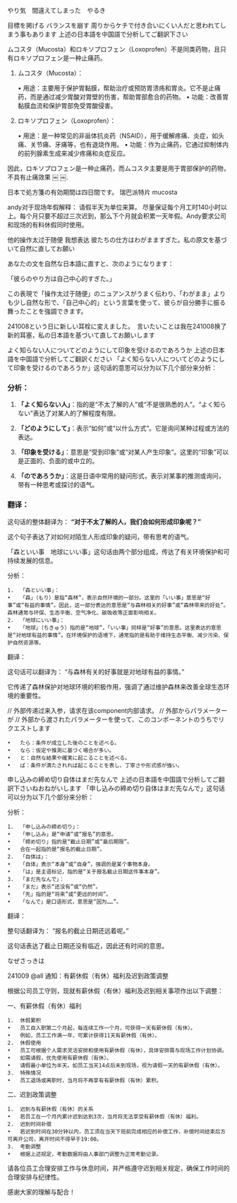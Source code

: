 やり気　間違えてしまった　やるき

目標を掲げる
バランスを崩す
周りからケチで付き合いにくい人だと思われてしまう事もあります
上述の日本語を中国語で分析してご翻訳下さい


ムコスタ（Mucosta）和ロキソプロフェン（Loxoprofen）不是同类药物，且只有ロキソプロフェン是一种止痛药。

1. ムコスタ（Mucosta）：

	•	用途：主要用于保护胃黏膜，帮助治疗或预防胃溃疡和胃炎。它不是止痛药，而是通过减少胃酸对胃壁的伤害，帮助胃部愈合的药物。
	•	功能：改善胃黏膜血流和保护胃部免受胃酸侵害。

2. ロキソプロフェン（Loxoprofen）：

	•	用途：是一种常见的非甾体抗炎药（NSAID），用于缓解疼痛、炎症，如头痛、关节痛、牙痛等，也有退烧作用。
	•	功能：作为止痛药，它通过抑制体内的前列腺素生成来减少疼痛和炎症反应。

因此，ロキソプロフェン是一种止痛药，而ムコスタ主要是用于胃部保护的药物，不具有止痛效果 ￼ ￼.

日本で処方箋の有効期間は四日間です。
瑞巴派特片 mucosta

andy对于现场年假解释：
请假半天为单位来算。 尽量保证每个月工时140小时以上。每个月只要不超过三次迟到，那么下个月就会积累一天年假。Andy要求公司和现场的有料休假同时使用。



他的操作太过于随便 我想表达 彼たちの仕方はわがまますぎた。私の原文を基づいて自然に直してお願い

あなたの文を自然な日本語に直すと、次のようになります：

「彼らのやり方は自己中心的すぎた。」

この表現で「操作太过于随便」のニュアンスがうまく伝わり、「わがまま」よりも少し自然な形で、「自己中心的」という言葉を使って、彼らが自分勝手に振る舞ったことを強調できます。

241008という日に新しい耳栓に変えました。　言いたいことは我在241008换了新的耳塞，私の日本語を基づいて直してお願いします


よく知らない人についてどのようにして印象を受けるのであろうか 上述の日本語を中国語で分析してご翻訳ください
「よく知らない人についてどのようにして印象を受けるのであろうか」这句话的意思可以分为以下几个部分来分析：

### 分析：
1. **「よく知らない人」**：指的是“不太了解的人”或“不是很熟悉的人”。“よく知らない”表达了对某人的了解程度有限。
   
2. **「どのようにして」**：表示“如何”或“以什么方式”。它是询问某种过程或方法的表达。

3. **「印象を受ける」**：意思是“受到印象”或“对某人产生印象”。这里的“印象”可以是正面的、负面的或中立的。

4. **「のであろうか」**：这是日语中常用的疑问形式，表示对某事的推测或询问，带有一种思考或探讨的语气。

### 翻译：
这句话的整体翻译为：
**“对于不太了解的人，我们会如何形成印象呢？”**

这个句子表达了对如何对陌生人形成印象的疑问，带有思考的语气。


「森といい事　地球にいい事」这句话由两个部分组成，传达了有关环境保护和可持续发展的信息。

分析：

	1.	「森といい事」：
	•	「森」（もり）是指“森林”，表示自然环境的一部分。这里的「いい事」意思是“好事”或“有益的事情”。因此，这一部分表达的意思是“与森林相关的好事”或“森林带来的好处”。森林通常与环保、生态平衡、空气净化、碳吸收等正面影响相关。
	2.	「地球にいい事」：
	•	「地球」（ちきゅう）指的是“地球”，「いい事」同样是“好事”的意思。这里表达的意思是“对地球有益的事情”。在环境保护的语境下，通常指的是有助于维持生态平衡、减少污染、保护自然资源等。

翻译：

这句话可以翻译为：
“与森林有关的好事就是对地球有益的事情。”

它传递了森林保护对地球环境的积极作用，强调了通过维护森林来改善全球生态环境的重要性。

  // 外部传递过来入参，请求在该component内部请求。
  // 外部からパラメーターが
  // 外部から渡されたパラメーターを使って、このコンポーネントのうちでリクエストします


  	•	たら：条件が成立した後のことを述べる。
	•	なら：仮定や推測に基づく場合が多い。
	•	と：自然な結果や確実に起こることを述べる。
	•	ば：条件が満たされれば起こることを表し、丁寧さや形式感が強い。
申し込みの締め切り自体はまだ先なんで
上述の日本語を中国語で分析してご翻訳下さいねおねがいします
「申し込みの締め切り自体はまだ先なんで」这句话可以分为以下几个部分来分析：

分析：

	1.	「申し込みの締め切り」：
	•	「申し込み」是“申请”或“报名”的意思。
	•	「締め切り」指的是“截止日期”或“最后期限”。
	•	合在一起指的是“报名的截止日期”。
	2.	「自体は」：
	•	「自体」表示“本身”或“自身”，强调的是某个事物本身。
	•	「は」是主语标记，指的是“关于报名截止日期这件事本身”。
	3.	「まだ先なんで」：
	•	「まだ」表示“还没有”或“仍然”。
	•	「先」指的是“将来”或“更远的时间”。
	•	「なんで」是口语形式，意思是“因为……”。

翻译：

整句话翻译为：
“报名的截止日期还远着呢。”

这句话表达了截止日期还没有临近，因此还有时间的意思。

なぜさっきは

241009
@all 通知：有薪休假（有休）福利及迟到政策调整

根据公司员工守则，现就有薪休假（有休）福利及迟到相关事项作出以下调整：

一、有薪休假（有休）福利

	1.	休假累积
	•	员工自入职第二个月起，每连续工作一个月，可获得一天有薪休假（有休）。
	•	例如，员工工作满一年，可累计获得11天有薪休假（有休）。
	2.	休假使用
	•	员工可根据个人需求灵活安排和使用有薪休假（有休），具体安排需与现场工作计划协调。
	•	如需请假，优先使用有薪休假（有休）。
	•	请假最小单位为半天。如员工当天14点后未到现场，视为请假一天的有薪休假（有休）。
	3.	特殊情况
	•	员工退场或离职时，当月将不再享有有薪休假（有休）累积。

二、迟到政策调整

	1.	迟到与有薪休假（有休）的关系
	•	若员工在一个月内累计迟到达到3次，当月将无法享受有薪休假（有休）福利。
	2.	迟到时间补偿
	•	若迟到时间在30分钟以内，员工须在当天下班前完成相应的补偿工作，补偿时间结束后方可离开公司，离开时间不得早于19:00。
	3.	考勤调整
	•	根据上述规定，考勤数据将由人事部门调整为正常考勤记录。

请各位员工合理安排工作与休息时间，并严格遵守迟到相关规定，确保工作时间的合理安排与纪律性。

感谢大家的理解与配合！
